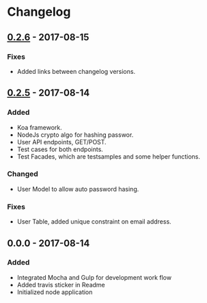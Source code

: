 # Changelog

## [0.2.6] - 2017-08-15

### Fixes
- Added links between changelog versions.

## [0.2.5] - 2017-08-14

### Added
- Koa framework.
- NodeJs crypto algo for hashing passwor.
- User API endpoints, GET/POST.
- Test cases for both endpoints.
- Test Facades, which are testsamples and some helper functions.

### Changed
- User Model to allow auto password hasing.

### Fixes
- User Table, added unique constraint on email address.

## 0.0.0 - 2017-08-14

### Added
- Integrated Mocha and Gulp for development work flow
- Added travis sticker in Readme
- Initialized node application

[0.2.6]: https://github.com/mabdullah353/koajsapp/compare/v0.2.5...v0.2.6
[0.2.5]: https://github.com/mabdullah353/koajsapp/compare/v0.0.0...v0.2.5